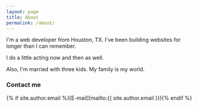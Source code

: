 ```yaml
---
layout: page
title: About
permalink: /about/
---
```


I'm a web developer from Houston, TX. I've been building websites for longer
than I can remember.

I do a little acting now and then as well.

Also, I'm married with three kids. My family is my world.

### Contact me

{% if site.author.email %}[E-mail](mailto:{{ site.author.email }}){% endif %}
